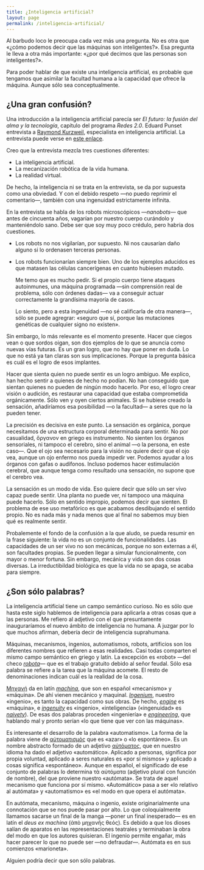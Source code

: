 ```yaml
---
title: ¿Inteligencia artificial?
layout: page
permalink: /inteligencia-artificial/
---
```


Al barbudo loco le preocupa cada vez más una pregunta. No es otra que «¿cómo podemos decir que las máquinas son inteligentes?». Esa pregunta  le lleva a otra más importante: «¿por qué decimos que las personas son inteligentes?».

Para poder hablar de que existe una inteligencia artificial, es probable que tengamos que asimilar la facultad humana a la capacidad que ofrece la máquina. Aunque sólo sea conceptualmente.

## ¿Una gran confusión?

Una introducción a la inteligencia artificial parecía ser _El futuro: la fusión del alma y la tecnología_, capítulo del programa _Redes 2.0_. Eduard Punset entrevista a [Raymond Kurzweil](http://www.kurzweilai.net/), especialista en inteligencia artificial. La entrevista puede verse en [este enlace](http://www.rtve.es/alacarta/videos/redes/redes-inteligencia-artificial/198212/).

Creo que la entrevista mezcla tres cuestiones diferentes:

* La inteligencia artificial.
* La mecanización robótica de la vida humana.
* La realidad virtual.

De hecho, la inteligencia ni se trata en la entrevista, se da por supuesta como una obviedad. Y con el debido respeto —no puedo reprimir el comentario—, también con una ingenuidad estrictamente infinita.

En la entrevista se habla de los robots microscópicos —_nanobots_— que antes de cincuenta años, vagarían por nuestro cuerpo curándolo y manteniéndolo sano. Debe ser que soy muy poco crédulo, pero habría dos cuestiones.

* Los robots no nos vigilarían, por supuesto. Ni nos causarían daño alguno si lo ordenasen terceras personas.

* Los robots funcionarían siempre bien. Uno de los ejemplos aducidos es que matasen las células cancerígenas en cuanto hubiesen mutado.

    Me temo que es mucho pedir. Si el propio cuerpo tiene ataques autoinmunes, una máquina programada —sin comprensión real de problema, sólo con órdenes dadas— va a conseguir actuar correctamente la grandísima mayoría de casos.

    Lo siento, pero a esta ingenuidad —no sé calificarla de otra manera—, sólo se puede agregrar: «seguro que sí, porque las mutaciones genéticas de cualquier signo no existen».

Sin embargo, lo más relevante es el momento presente. Hacer que ciegos vean o que sordos oigan, son dos ejemplos de lo que se anuncia como nuevas vías futuras. Es un gran logro, que no hay que poner en duda. Lo que no está ya tan claras son sus implicaciones. Porque la pregunta básica es cuál es el logro de esos implantes.

Hacer que sienta quien no puede sentir es un logro ambiguo. Me explico, han hecho sentir a quienes de hecho no podían. No han conseguido que sientan quienes no pueden de ningún modo hacerlo. Por eso, el logro crear visión o audición, es restaurar una capacidad que estaba comprometida orgánicamente. Sólo ven y oyen ciertos animales. Si se hubiese creado la sensación, añadiríamos esa posibilidad —o la facultad— a seres que no la pueden tener.

La precisión es decisiva en este punto. La sensación es orgánica, porque necesitamos de una estructura corporal determinada para sentir. No por casualidad, ὄργανον en griego es instrumento. No sienten los órganos sensoriales, ni tampoco el cerebro, sino el animal —o la persona, en este caso—. Que el ojo sea necesario para la visión no quiere decir que el ojo vea, aunque un ojo enfermo nos pueda impedir ver. Podemos ayudar a los órganos con gafas o audífonos. Incluso podemos hacer estimulación cerebral, que aunque tenga como resultado una sensación, no supone que el cerebro vea.

La sensación es un modo de vida. Eso quiere decir que sólo un ser vivo capaz puede sentir. Una planta no puede ver, ni tampoco una máquina puede hacerlo. Sólo en sentido impropio, podemos decir que sienten. El problema de ese uso metafórico es que acabamos desdibujando el sentido propio. No es nada más y nada menos que al final no sabemos muy bien qué es realmente sentir.

Probalemente el fondo de la confusión a la que aludo, se pueda resumir en la frase siguiente: la vida no es un conjunto de funcionalidades. Las capacidades de un ser vivo no son mecánicas, porque no son externas a él, son facultades propias. Se pueden llegar a simular funcionalmente, con mayor o menor fortuna. Sin embargo, mecánica y vida son dos cosas diversas. La irreductibildad biológica es que la vida no se apaga, se acaba para siempre.

## ¿Son sólo palabras?

La inteligencia artificial tiene un campo semántico curioso. No es sólo que hasta este siglo hablemos de inteligencia para aplicarla a otras cosas que a las personas. Me refiero al adjetivo con el que presuntamente inauguraríamos el nuevo ámbito de inteligencia no humana. A juzgar por lo que muchos afirman, debería decir de inteligencia suprahumana.

Máquinas, mecanismos, ingenios, automatismos, robots, artificios son los diferentes nombres que refieren a esas realidades. Casi todas comparten el mismo campo semántico en griego y latín. La excepción es «robot» —del checo [_robota_](https://es.wikipedia.org/wiki/Robot#Etimología)— que es el trabajo gratuito debido al señor feudal. Sólo esa palabra se refiere a la tarea que la máquina acomete. El resto de denominaciones indican cuál es la realidad de la cosa.

[Μηχανή](http://www.perseus.tufts.edu/hopper/morph?l=μηχανή&la=greek) da en latín [_machina_](http://www.perseus.tufts.edu/hopper/morph?l=machina&la=latin), que son en español «mecanismo» y «máquina». De ahí vienen mecánico y maquinal. [_Ingenium_](http://www.perseus.tufts.edu/hopper/morph?l=ingenium&la=latin), nuestro «ingenio», es tanto la capacidad como sus obras. De hecho, [_engine_](https://www.merriam-webster.com/dictionary/engine) es «máquina», e [_ingenuity_](https://www.merriam-webster.com/dictionary/ingenuity) es «ingenio», «inteligencia» («ingenuidad» es [_naivety_](https://www.merriam-webster.com/dictionary/naivety)). De esas dos palabras proceden «ingeniería» e [_engineering_](https://www.merriam-webster.com/dictionary/engineering), que hablando mal y pronto serían «lo que tiene que ver con las máquinas».

Es interesante el desarrollo de la palabra «automatismo». La forma de la palabra viene de [αὐτοματισμός](http://www.perseus.tufts.edu/hopper/morph?l=αὐτοματισμός&la=greek) que es «azar» o «lo espontáneo». Es un nombre abstracto formado de un adjetivo [αὐτόματος](http://www.perseus.tufts.edu/hopper/morph?l=αὐτόματος&la=greek), que en nuestro idioma ha dado el adjetivo «automático». Aplicado a personas, significa por propia voluntad, aplicado a seres naturales es «por sí mismos» y aplicado a cosas significa «espontáneo». Aunque en español, el significado de ese conjunto de palabras lo determina τὰ αὐτόματα (adjetivo plural con función de nombre), del que proviene nuestro «autómata». Se trata de aquel mecanismo que funciona por sí mismo. «Automático» pasa a ser «lo relativo al autómata» y «automatismo» es «el modo en que opera el autómata».

En autómata, mecanismo, máquina o ingenio, existe originarialmente una connotación que se nos puede pasar por alto. Lo que coloquialmente llamamos sacarse un final de la manga —poner un final inesperado— es en latín el _deus ex machina_ (ἀπὸ μηχανῆς θεός). Es debido a que los dioses salían de aparatos en las representaciones teatrales y terminaban la obra del modo en que los autores quisieran. El ingenio permite engañar, más hacer parecer lo que no puede ser —no defraudar—. Autómata es en sus comienzos «marioneta».

Alguien podría decir que son sólo palabras.
<!--
## Máquina y mecánico

medio de trabajo físico, mover cosas pesadas

que sea más capaz no quiere decir que sea más inteligente, ni siquiera inteligente

capacidad de resolución no es necesariamente inteligencia, sobre todo si es mecánica

## ¿Similitud o asimilación?

Del mismo modo que intentamos entender la vida desde la funcionalidad de un mecanismo más o menos complejo, explicamos sin más

Un mecanismo o una máquina son ser un conjunto de funcionalidades
la vida no es una funcionalidad

La vida cuando se apaga, se acaba para siempre.


No basta con comprender la biología, hay que
controlarla


inteligencia artificial, realidad virtual y conexión directa
robots nanoscópicos

[_El cerebro sofisticado_](https://www.eduardpunset.es/23361/general/el-cerebro-sofisticado):

> Cree la mayoría que el lenguaje más común es el inglés o el chino, cuando hoy, en plena era de la información y la comunicación, el más universal de todos es el sistema binario.
##

etimología

resolver problemas

máquina

redes neuronales

autonomía

sólo puede ser libre lo que puedes controlar

<https://www.bmvi.de/bericht-ethikkommission‎>
<https://www.bmvi.de/report-ethicscommission>

si la inteligencia es una forma de vida, es imposible que una máquina sea inteligente.

red de ordenadores que empieza a comunicarse de un modo que no entendemos
Facebook financia esa investigación
No podemos saber qué controla qué si no lo entendemos

los fallos de programación son cósmicos

compresión limitada (o irresponsable) de Zuckenberg de la inteligencia artificial Elon Musk

[_OpenAI_](https://openai.com)
[_Neuralink_](https://neuralink.com/)
-->
